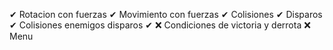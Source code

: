 ﻿✔ Rotacion con fuerzas
✔ Movimiento con fuerzas
✔ Colisiones
✔ Disparos
✔ Colisiones enemigos disparos
✔
❌ Condiciones de victoria y derrota
❌ Menu

